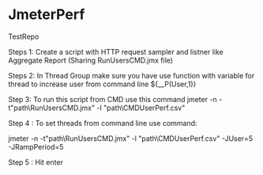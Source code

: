 # JmeterPerf
TestRepo

Steps 1: Create a script with HTTP request sampler and listner like Aggregate Report (Sharing RunUsersCMD.jmx file)

Steps 2: In Thread Group make sure you have use function with variable for thread to increase user from command line ${__P(User,1)}

Step 3: To run this script from CMD use this command jmeter -n -t"path\RunUsersCMD.jmx" -l "path\CMDUserPerf.csv"

Step 4 : To set threads from command line use command:

jmeter -n -t"path\RunUsersCMD.jmx" -l "path\CMDUserPerf.csv" -JUser=5 -JRampPeriod=5

Step 5 :  Hit enter

